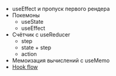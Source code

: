 

- useEffect и пропуск первого рендера
- Покемоны
  - useState
  - useEffect
- Счётчик c useReducer
  - step
  - state + step
  - action
- Мемоизация вычислений с useMemo
- [Hook flow](https://raw.githubusercontent.com/donavon/hook-flow/master/hook-flow.png)
